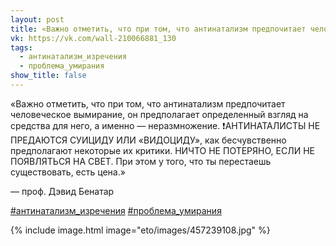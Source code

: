 ```yaml
---
layout: post
title: «Важно отметить, что при том, что антинатализм предпочитает человеческое вымирание, он предполагает...»
vk: https://vk.com/wall-210066881_130
tags:
  - антинатализм_изречения
  - проблема_умирания
show_title: false
---
```

«Важно отметить, что при том, что антинатализм предпочитает человеческое вымирание, он предполагает определенный взгляд на средства для него, а именно — неразмножение. ❗АНТИНАТАЛИСТЫ НЕ ПРЕДАЮТСЯ СУИЦИДУ ИЛИ «ВИДОЦИДУ», как бесчувственно предполагают некоторые их критики. НИЧТО НЕ ПОТЕРЯНО, ЕСЛИ НЕ ПОЯВЛЯТЬСЯ НА СВЕТ. При этом у того, что ты перестаешь существовать, есть цена.»

— проф. Дэвид Бенатар

[#антинатализм_изречения](poisk.html#антинатализм_изречения)
[#проблема_умирания](poisk.html#проблема_умирания)

{% include image.html image="eto/images/457239108.jpg" %}